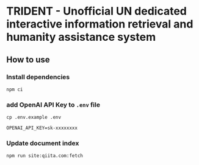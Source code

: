 # TRIDENT - Unofficial UN dedicated interactive information retrieval and humanity assistance system

## How to use

### Install dependencies

```
npm ci
```

### add OpenAI API Key to `.env` file

```
cp .env.example .env
```

```
OPENAI_API_KEY=sk-xxxxxxxx
```

### Update document index

```
npm run site:qiita.com:fetch
```
